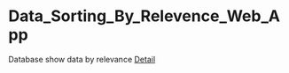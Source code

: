 # Data_Sorting_By_Relevence_Web_App
Database show data by relevance
[Detail](https://github.com/Mu-Shun/Data_Sorting_By_Relevence_Web_App/blob/master/Details.pdf)
